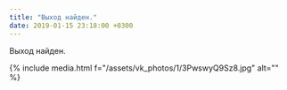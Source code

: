 ```yaml
---
title: "Выход найден."
date: 2019-01-15 23:18:00 +0300
---
```


Выход найден.

{% include media.html f="/assets/vk_photos/1/3PwswyQ9Sz8.jpg" alt="" %}
